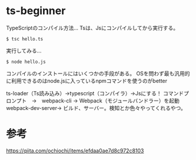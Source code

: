 # ts-beginner
TypeScriptのコンパイル方法...
Tsは、Jsにコンパイルしてから実行する。
```
$ tsc hello.ts
```

実行してみる...
```
$ node hello.js
```

コンパイルのインストールにはいくつかの手段がある。
OSを問わず最も汎用的に利用できるのはnode.jsに入っているnpmコマンドを使うのがbetter


ts-loader（Ts読み込み）→typescript（コンパイラ）→Jsにする！
コマンドプロンプト　→　webpack-cli → Webpack（モジュールバンドラー）を起動
webpack-dev-server→ ビルド、サーバー。検知とか色々やってくれるやつ。

# 参考
https://qiita.com/ochiochi/items/efdaa0ae7d8c972c8103